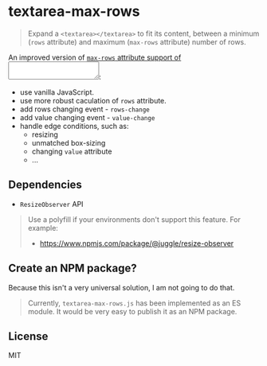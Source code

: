 # textarea-max-rows

> Expand a `<textarea></textarea>` to fit its content, between a minimum (`rows` attribute) and maximum (`max-rows` attribute) number of rows.

An improved version of [`max-rows` attribute support of <textarea></textarea>](https://gist.github.com/hubgit/e08998bf2dfdec556b2726d13035cd2c):

- use vanilla JavaScript.
- use more robust caculation of `rows` attribute.
- add rows changing event - `rows-change`
- add value changing event - `value-change`
- handle edge conditions, such as:
  - resizing
  - unmatched box-sizing
  - changing `value` attribute
  - ...

## Dependencies

- `ResizeObserver` API

> Use a polyfill if your environments don't support this feature. For example:
>
> - https://www.npmjs.com/package/@juggle/resize-observer

## Create an NPM package?

Because this isn't a very universal solution, I am not going to do that.

> Currently, `textarea-max-rows.js` has been implemented as an ES module. It would be very easy to publish it as an NPM package.

## License

MIT
